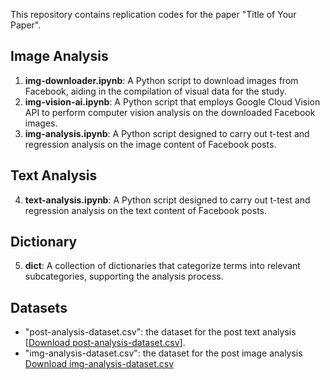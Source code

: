 This repository contains replication codes for the paper "Title of Your Paper".

## Image Analysis
1. **img-downloader.ipynb**: A Python script to download images from Facebook, aiding in the compilation of visual data for the study.
2. **img-vision-ai.ipynb**: A Python script that employs Google Cloud Vision API to perform computer vision analysis on the downloaded Facebook images.
3. **img-analysis.ipynb**: A Python script designed to carry out t-test and regression analysis on the image content of Facebook posts.

## Text Analysis
4. **text-analysis.ipynb**: A Python script designed to carry out t-test and regression analysis on the text content of Facebook posts.

## Dictionary
5. **dict**: A collection of dictionaries that categorize terms into relevant subcategories, supporting the analysis process.

## Datasets
- "post-analysis-dataset.csv": the dataset for the post text analysis [[Download post-analysis-dataset.csv](https://www.dropbox.com/scl/fi/mi4fn12knito5myxsuekj/post-analysis-dataset.csv?rlkey=9bw9n7gvrgwtctsl5mr7duolf&dl=0)].
- "img-analysis-dataset.csv": the dataset for the post image analysis [Download img-analysis-dataset.csv](https://www.dropbox.com/scl/fi/50x1hg0prwt18s4ti66ft/img-analysis-dataset.csv?rlkey=dl51otxo4j41xjbs3spaksbaj&dl=0)
